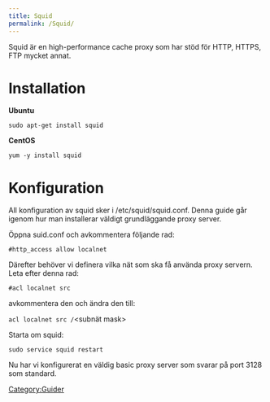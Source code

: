 ```yaml
---
title: Squid
permalink: /Squid/
---
```


Squid är en high-performance cache proxy som har stöd för HTTP, HTTPS,
FTP mycket annat.

Installation
============

**Ubuntu**

`sudo apt-get install squid`

**CentOS**

`yum -y install squid`

Konfiguration
=============

All konfiguration av squid sker i /etc/squid/squid.conf. Denna guide går
igenom hur man installerar väldigt grundläggande proxy server.

Öppna suid.conf och avkommentera följande rad:

`#http_access allow localnet`

Därefter behöver vi definera vilka nät som ska få använda proxy servern.
Leta efter denna rad:

`#acl localnet src`

avkommentera den och ändra den till:

`acl localnet src `<intern ip range>`/`<subnät mask>

Starta om squid:

`sudo service squid restart`

Nu har vi konfigurerat en väldig basic proxy server som svarar på port
3128 som standard.

[Category:Guider](/Category:Guider "wikilink")